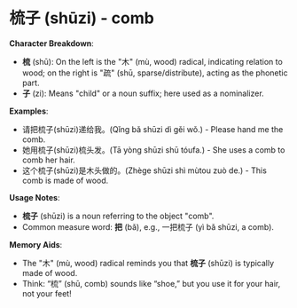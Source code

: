 # **梳子 (shūzi) - comb**

**Character Breakdown**:  
- **梳** (shū): On the left is the "木" (mù, wood) radical, indicating relation to wood; on the right is "疏" (shū, sparse/distribute), acting as the phonetic part.  
- **子** (zi): Means "child" or a noun suffix; here used as a nominalizer.

**Examples**:  
- 请把梳子(shūzi)递给我。(Qǐng bǎ shūzi dì gěi wǒ.) - Please hand me the comb.  
- 她用梳子(shūzi)梳头发。(Tā yòng shūzi shū tóufa.) - She uses a comb to comb her hair.  
- 这个梳子(shūzi)是木头做的。(Zhège shūzi shì mùtou zuò de.) - This comb is made of wood.

**Usage Notes**:  
- **梳子** (shūzi) is a noun referring to the object "comb".  
- Common measure word: **把** (bǎ), e.g., 一把梳子 (yì bǎ shūzi, a comb).

**Memory Aids**:  
- The "木" (mù, wood) radical reminds you that **梳子** (shūzi) is typically made of wood.  
- Think: “梳” (shū, comb) sounds like “shoe,” but you use it for your hair, not your feet!